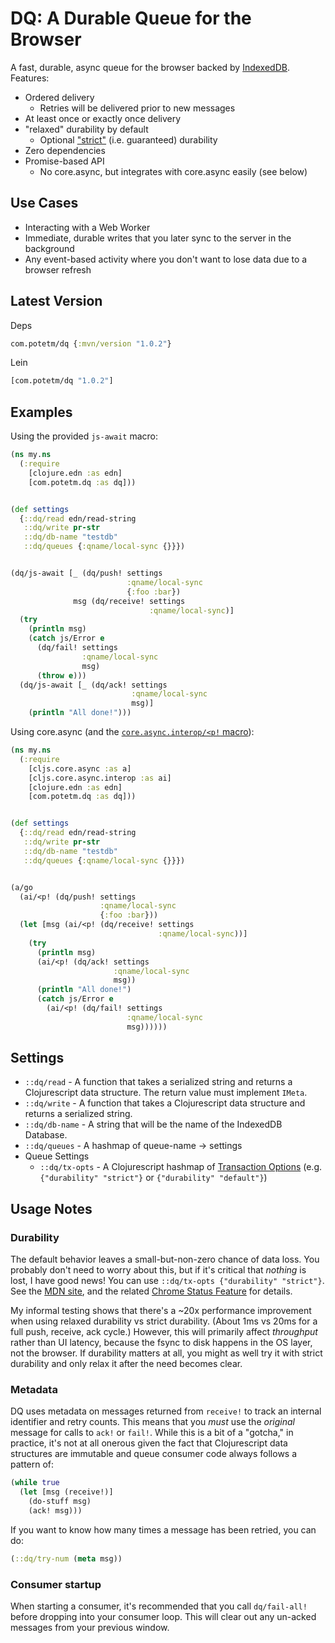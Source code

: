 # DQ: A Durable Queue for the Browser

A fast, durable, async queue for the browser backed by
[IndexedDB](https://developer.mozilla.org/en-US/docs/Web/API/IndexedDB_API).
Features:

* Ordered delivery
    * Retries will be delivered prior to new messages
* At least once or exactly once delivery
* "relaxed" durability by default
    * Optional ["strict"](https://developer.mozilla.org/en-US/docs/Web/API/IDBDatabase/transaction#options) (i.e. guaranteed) durability
* Zero dependencies
* Promise-based API
    * No core.async, but integrates with core.async easily (see below)

## Use Cases

* Interacting with a Web Worker
* Immediate, durable writes that you later sync to the server in the background
* Any event-based activity where you don't want to lose data due to a browser refresh

## Latest Version
Deps
```clj
com.potetm/dq {:mvn/version "1.0.2"}
```

Lein
```clj
[com.potetm/dq "1.0.2"]
```

## Examples

Using the provided `js-await` macro:

```clj
(ns my.ns
  (:require
    [clojure.edn :as edn]
    [com.potetm.dq :as dq]))


(def settings
  {::dq/read edn/read-string
   ::dq/write pr-str
   ::dq/db-name "testdb"
   ::dq/queues {:qname/local-sync {}}})


(dq/js-await [_ (dq/push! settings
                          :qname/local-sync
                          {:foo :bar})
              msg (dq/receive! settings
                               :qname/local-sync)]
  (try
    (println msg)
    (catch js/Error e
      (dq/fail! settings
                :qname/local-sync
                msg)
      (throw e)))
  (dq/js-await [_ (dq/ack! settings
                           :qname/local-sync
                           msg)]
    (println "All done!")))
```


Using core.async (and the [`core.async.interop/<p!` macro](https://clojurescript.org/guides/promise-interop#using-promises-with-core-async)):

```clj
(ns my.ns
  (:require
    [cljs.core.async :as a]
    [cljs.core.async.interop :as ai]
    [clojure.edn :as edn]
    [com.potetm.dq :as dq]))


(def settings
  {::dq/read edn/read-string
   ::dq/write pr-str
   ::dq/db-name "testdb"
   ::dq/queues {:qname/local-sync {}}})


(a/go
  (ai/<p! (dq/push! settings
                    :qname/local-sync
                    {:foo :bar}))
  (let [msg (ai/<p! (dq/receive! settings
                                 :qname/local-sync))]
    (try
      (println msg)
      (ai/<p! (dq/ack! settings
                       :qname/local-sync
                       msg))
      (println "All done!")
      (catch js/Error e
        (ai/<p! (dq/fail! settings
                          :qname/local-sync
                          msg))))))
```

## Settings
* `::dq/read` -  A function that takes a serialized string and returns a Clojurescript data structure. The return value must implement `IMeta`.
* `::dq/write` - A function that takes a Clojurescript data structure and returns a serialized string.
* `::dq/db-name` - A string that will be the name of the IndexedDB Database.
* `::dq/queues` - A hashmap of queue-name -> settings
* Queue Settings
    * `::dq/tx-opts` - A Clojurescript hashmap of [Transaction Options](https://developer.mozilla.org/en-US/docs/Web/API/IDBDatabase/transaction#options) (e.g. `{"durability" "strict"}` or `{"durability" "default"}`)

## Usage Notes
### Durability
The default behavior leaves a small-but-non-zero chance of data loss. You
probably don't need to worry about this, but if it's critical that _nothing_ is
lost, I have good news! You can use `::dq/tx-opts {"durability" "strict"}`. See
the [MDN site](https://developer.mozilla.org/en-US/docs/Web/API/IDBDatabase/transaction#options),
and the related [Chrome Status Feature](https://chromestatus.com/feature/5730701489995776) for details.

My informal testing shows that there's a ~20x performance improvement when using
relaxed durability vs strict durability. (About 1ms vs 20ms for a full push, receive,
ack cycle.) However, this will primarily affect _throughput_ rather than UI
latency, because the fsync to disk happens in the OS layer, not the browser. If
durability matters at all, you might as well try it with strict durability and
only relax it after the need becomes clear.

### Metadata
DQ uses metadata on messages returned from `receive!` to track an internal
identifier and retry counts. This means that you _must_ use the _original_
message for calls to `ack!` or `fail!`. While this is a bit of a "gotcha," in
practice, it's not at all onerous given the fact that Clojurescript data
structures are immutable and queue consumer code always follows a pattern of:

```clj
(while true
  (let [msg (receive!)]
    (do-stuff msg)
    (ack! msg)))
```

If you want to know how many times a message has been retried, you can do:

```clj
(::dq/try-num (meta msg))
```

### Consumer startup
When starting a consumer, it's recommended that you call `dq/fail-all!`
before dropping into your consumer loop. This will clear out any un-acked
messages from your previous window.
